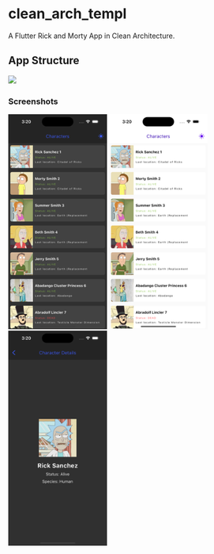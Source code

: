 # clean_arch_templ

A Flutter Rick and Morty App in Clean Architecture.

## App Structure

<img src='d.png'>

### Screenshots

<img src='screens/1.png' width='200'>

<img src='screens/2.png' width='200'>

<img src='screens/3.png' width='200'>
